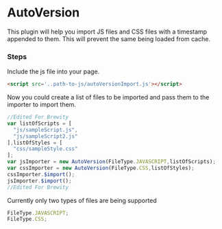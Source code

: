 # AutoVersion
This plugin will help you import JS files and CSS files with a timestamp appended to them. This will prevent the same being loaded from cache.

### Steps

Include the js file into your page.

```html
<script src='..path-to-js/autoVersionImport.js'></script>
```

Now you could create a list of files to be imported and pass them to the importer to import them.

```javascript
//Edited For Brewity
var listOfScripts = [
  "js/sampleScript.js",
  "js/sampleScript2.js"
],listOfStyles = [
  "css/sampleStyle.css"
];
var jsImporter = new AutoVersion(FileType.JAVASCRIPT,listOfScripts);
var cssImporter = new AutoVersion(FileType.CSS,listOfStyles);
cssImporter.$import();
jsImporter.$import();
//Edited For Brewity
```

Currently only two types of files are being supported

```javascript
FileType.JAVASCRIPT;
FileType.CSS;
```
